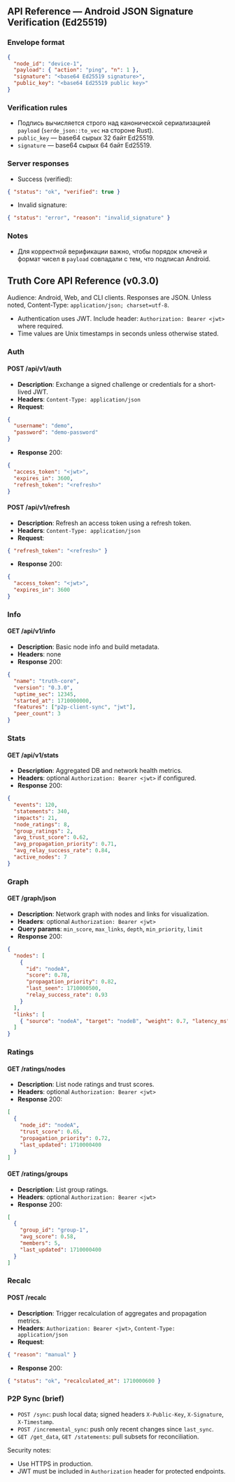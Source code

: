 ## API Reference — Android JSON Signature Verification (Ed25519)

### Envelope format

```json
{
  "node_id": "device-1",
  "payload": { "action": "ping", "n": 1 },
  "signature": "<base64 Ed25519 signature>",
  "public_key": "<base64 Ed25519 public key>"
}
```

### Verification rules
- Подпись вычисляется строго над канонической сериализацией `payload` (`serde_json::to_vec` на стороне Rust).
- `public_key` — base64 сырых 32 байт Ed25519.
- `signature` — base64 сырых 64 байт Ed25519.

### Server responses
- Success (verified):
```json
{ "status": "ok", "verified": true }
```
- Invalid signature:
```json
{ "status": "error", "reason": "invalid_signature" }
```

### Notes
- Для корректной верификации важно, чтобы порядок ключей и формат чисел в `payload` совпадали с тем, что подписал Android.
## Truth Core API Reference (v0.3.0)

Audience: Android, Web, and CLI clients. Responses are JSON. Unless noted, Content-Type: `application/json; charset=utf-8`.

- Authentication uses JWT. Include header: `Authorization: Bearer <jwt>` where required.
- Time values are Unix timestamps in seconds unless otherwise stated.

### Auth

#### POST /api/v1/auth
- **Description**: Exchange a signed challenge or credentials for a short-lived JWT.
- **Headers**: `Content-Type: application/json`
- **Request**:
```json
{
  "username": "demo",
  "password": "demo-password"
}
```
- **Response** 200:
```json
{
  "access_token": "<jwt>",
  "expires_in": 3600,
  "refresh_token": "<refresh>"
}
```

#### POST /api/v1/refresh
- **Description**: Refresh an access token using a refresh token.
- **Headers**: `Content-Type: application/json`
- **Request**:
```json
{ "refresh_token": "<refresh>" }
```
- **Response** 200:
```json
{
  "access_token": "<jwt>",
  "expires_in": 3600
}
```

### Info

#### GET /api/v1/info
- **Description**: Basic node info and build metadata.
- **Headers**: none
- **Response** 200:
```json
{
  "name": "truth-core",
  "version": "0.3.0",
  "uptime_sec": 12345,
  "started_at": 1710000000,
  "features": ["p2p-client-sync", "jwt"],
  "peer_count": 3
}
```

### Stats

#### GET /api/v1/stats
- **Description**: Aggregated DB and network health metrics.
- **Headers**: optional `Authorization: Bearer <jwt>` if configured.
- **Response** 200:
```json
{
  "events": 120,
  "statements": 340,
  "impacts": 21,
  "node_ratings": 8,
  "group_ratings": 2,
  "avg_trust_score": 0.62,
  "avg_propagation_priority": 0.71,
  "avg_relay_success_rate": 0.84,
  "active_nodes": 7
}
```

### Graph

#### GET /graph/json
- **Description**: Network graph with nodes and links for visualization.
- **Headers**: optional `Authorization: Bearer <jwt>`
- **Query params**: `min_score`, `max_links`, `depth`, `min_priority`, `limit`
- **Response** 200:
```json
{
  "nodes": [
    {
      "id": "nodeA",
      "score": 0.78,
      "propagation_priority": 0.82,
      "last_seen": 1710000500,
      "relay_success_rate": 0.93
    }
  ],
  "links": [
    { "source": "nodeA", "target": "nodeB", "weight": 0.7, "latency_ms": 42 }
  ]
}
```

### Ratings

#### GET /ratings/nodes
- **Description**: List node ratings and trust scores.
- **Headers**: optional `Authorization: Bearer <jwt>`
- **Response** 200:
```json
[
  {
    "node_id": "nodeA",
    "trust_score": 0.65,
    "propagation_priority": 0.72,
    "last_updated": 1710000400
  }
]
```

#### GET /ratings/groups
- **Description**: List group ratings.
- **Headers**: optional `Authorization: Bearer <jwt>`
- **Response** 200:
```json
[
  {
    "group_id": "group-1",
    "avg_score": 0.58,
    "members": 5,
    "last_updated": 1710000400
  }
]
```

### Recalc

#### POST /recalc
- **Description**: Trigger recalculation of aggregates and propagation metrics.
- **Headers**: `Authorization: Bearer <jwt>`, `Content-Type: application/json`
- **Request**:
```json
{ "reason": "manual" }
```
- **Response** 200:
```json
{ "status": "ok", "recalculated_at": 1710000600 }
```

### P2P Sync (brief)

- `POST /sync`: push local data; signed headers `X-Public-Key`, `X-Signature`, `X-Timestamp`.
- `POST /incremental_sync`: push only recent changes since `last_sync`.
- `GET /get_data`, `GET /statements`: pull subsets for reconciliation.

Security notes:
- Use HTTPS in production.
- JWT must be included in `Authorization` header for protected endpoints.


